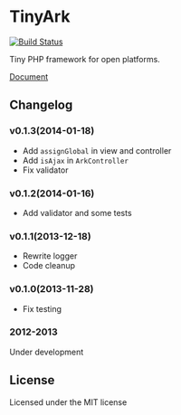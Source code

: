 # TinyArk

[![Build Status](https://travis-ci.org/ddliu/tinyark.png)](https://travis-ci.org/ddliu/tinyark)

Tiny PHP framework for open platforms.

[Document](http://codecent.com/tinyark/index.html)

## Changelog

### v0.1.3(2014-01-18)

- Add `assignGlobal` in view and controller
- Add `isAjax` in `ArkController`
- Fix validator

### v0.1.2(2014-01-16)

- Add validator and some tests

### v0.1.1(2013-12-18)

- Rewrite logger
- Code cleanup

### v0.1.0(2013-11-28) 

- Fix testing

### 2012-2013

Under development

## License

Licensed under the MIT license